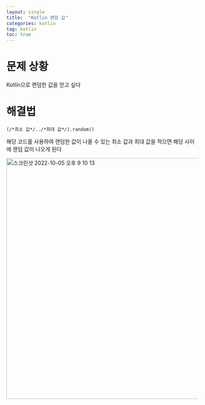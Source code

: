 ```yaml
---
layout: single
title:  "Kotlin 랜덤 값"
categories: kotlin
tag: kotlin
toc: true
---
```


# 문제 상황


Kotlin으로 랜덤한 값을 얻고 싶다


# 해결법

~~~
(/*최소 값*/../*최대 값*/).random()
~~~

해당 코드를 사용하여 랜덤한 값이 나올 수 있는 최소 값과 최대 값을 적으면 해당 사이에 랜덤 값이 나오게 된다

<img width="632" alt="스크린샷 2022-10-05 오후 9 10 13" src="https://user-images.githubusercontent.com/102157871/194057318-794ce5c2-febe-425b-a2be-1790306697a5.png">

